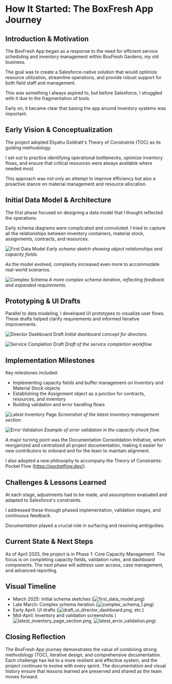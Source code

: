 # How It Started: The BoxFresh App Journey

## Introduction & Motivation

The BoxFresh App began as a response to the need for efficient service scheduling and inventory management within BoxFresh Gardens, my old business.

The goal was to create a Salesforce-native solution that would optimize resource utilization, streamline operations, and provide robust support for both field staff and management.

This was something I always aspired to, but before Salesforce, I struggled with it due to the fragmentation of tools.

Early on, it became clear that basing the app around inventory systems was important.

## Early Vision & Conceptualization

The project adopted Eliyahu Goldratt's Theory of Constraints (TOC) as its guiding methodology.

I set out to practice identifying operational bottlenecks, optimize inventory flows, and ensure that critical resources were always available where needed most.

This approach was not only an attempt to improve efficiency but also a proactive stance on material management and resource allocation.

## Initial Data Model & Architecture

The first phase focused on designing a data model that I thought reflected the operations.

Early schema diagrams were complicated and convoluted. I tried to capture all the relationships between inventory containers, material stock, assignments, contracts, and resources.

![First Data Model](../historical-images/first_data_model.png)
*Early schema sketch showing object relationships and capacity fields.*

As the model evolved, complexity increased even more to accommodate real-world scenarios.

![Complex Schema](../historical-images/complex_schema_1.png)
*A more complex schema iteration, reflecting feedback and expanded requirements.*

## Prototyping & UI Drafts

Parallel to data modeling, I developed UI prototypes to visualize user flows. These drafts helped clarify requirements and informed iterative improvements.

![Director Dashboard Draft](../historical-images/draft_ui_director_dashboard.png)
*Initial dashboard concept for directors.*

![Service Completion Draft](../historical-images/draft_ui_service_completion.png)
*Draft of the service completion workflow.*

## Implementation Milestones

Key milestones included:
- Implementing capacity fields and buffer management on Inventory and Material Stock objects
- Establishing the Assignment object as a junction for contracts, resources, and inventory
- Building validation and error handling flows

![Latest Inventory Page](../historical-images/latest_inventory_page_section.png)
*Screenshot of the latest inventory management section.*

![Error Validation](../historical-images/latest_error_validation.png)
*Example of error validation in the capacity check flow.*

A major turning point was the Documentation Consolidation Initiative, which reorganized and centralized all project documentation, making it easier for new contributors to onboard and for the team to maintain alignment.

I also adopted a new philosophy to accompany the Theory of Constraints: Pocket Flow (https://pocketflow.dev/).

## Challenges & Lessons Learned

At each stage, adjustments had to be made, and assumptions evaluated and adapted to Salesforce's constraints.

I addressed these through phased implementation, validation stages, and continuous feedback.

Documentation played a crucial role in surfacing and resolving ambiguities.

## Current State & Next Steps
As of April 2025, the project is in Phase 1: Core Capacity Management. The focus is on completing capacity fields, validation rules, and dashboard components. The next phase will address user access, case management, and advanced reporting.

## Visual Timeline
- March 2025: Initial schema sketches (![first_data_model.png](../historical-images/first_data_model.png))
- Late March: Complex schema iteration (![complex_schema_1.png](../historical-images/complex_schema_1.png))
- Early April: UI drafts (![draft_ui_director_dashboard.png](../historical-images/draft_ui_director_dashboard.png), etc.)
- Mid-April: Inventory and validation screenshots (![latest_inventory_page_section.png](../historical-images/latest_inventory_page_section.png), ![latest_error_validation.png](../historical-images/latest_error_validation.png))

## Closing Reflection
The BoxFresh App journey demonstrates the value of combining strong methodology (TOC), iterative design, and comprehensive documentation. Each challenge has led to a more resilient and effective system, and the project continues to evolve with every sprint. The documentation and visual history ensure that lessons learned are preserved and shared as the team moves forward.
